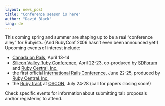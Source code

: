 ```yaml
---
layout: news_post
title: "Conference season is here"
author: "David Black"
lang: de
---
```


This coming spring and summer are shaping up to be a real “conference
alley” for Rubyists. (And RubyConf 2006 hasn’t even been announced yet!)
Upcoming events of interest include:

* [Canada on Rails][1], April 13-14
* [Silicon Valley Ruby Conference][2], April 22-23, co-produced by
  [SDForum][3] and [Ruby Central, Inc.][4]
* the first official [International Rails Conference][5], June 22-25,
  produced by [Ruby Central, Inc.][4]
* the [Ruby track][6] at [OSCON][7], July 24-28 (call for papers closing
  soon!)

Check specific events for information about submitting talk proposals
and/or registering to attend.



[1]: http://www.canadaonrails.org 
[2]: http://www.sdforum.org/rubyconference 
[3]: http:/www.sdforum.org 
[4]: http://www.rubycentral.org 
[5]: http://www.railsconf.org 
[6]: http://conferences.oreillynet.com/cs/os2006/create/e_sess/ 
[7]: http://conferences.oreillynet.com/os2006/ 
